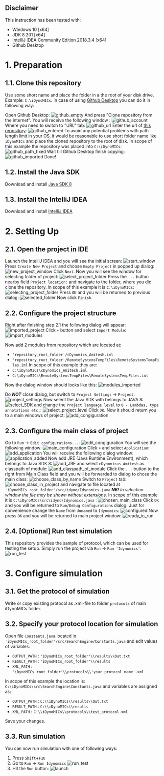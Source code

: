 ## Disclaimer
This instruction has been tested with:
- Windows 10 [x64]
- JDK 8.201 [x64]
- IntelliJ IDEA Community Edition 2018.3.4 [x64]
- Github Desktop

# 1. Preparation

## 1.1. Clone this repository
Use some short name and place the folder in a the root of your disk drive.
Example: ```C:\iDynoMICs```.
In case of using [Github Desktop](https://desktop.github.com/) you can do it in following way:

Open Github Desktop:
![github_empty](instructions_images/import_from_github/00._github_empty.png)
And press "Clone repository from the internet". You will receive the following window :
![github_account](instructions_images/import_from_github/01._github_account.png)
Where you need to switch to "URL" tab:
![github_url](instructions_images/import_from_github/02._github_url.png)
Enter the url of [this repository](https://github.com/adoloman/Modified-iDynoMICs-for-augmentation-model):
![github_entered](instructions_images/import_from_github/03._github_entered.png)
To avoid any potential problems with path length limit in your OS, it would be reasonable to use short folder name like ```iDynoMICs``` and place the cloned repository to the root of disk. In scope of this example the repository was placed into ```C:\iDynoMICs```:
![github_path_fixed](instructions_images/import_from_github/04._github_path_fixed.png)
Wait till Github Desktop finish copying:
![github_imported](instructions_images/import_from_github/05._github_imported.png)
Done!

## 1.2. Install the Java SDK
Download and install [Java SDK 8](https://www.oracle.com/technetwork/java/javase/downloads/jdk8-downloads-2133151.html)

## 1.3. Install the IntelliJ IDEA
Download and install [IntelliJ IDEA](https://www.jetbrains.com/idea/download/)

# 2. Setting Up

## 2.1. Open the project in IDE

Launch the IntelliJ IDEA and you will see the initial screen:
![start_window](instructions_images/project_import/00._main_window.png)
Press ```Create New Project``` and choose ```Empty Project``` in popped up dialog:
![new_project_window](instructions_images/project_import/01._create_empty_project.png)
Click ```Next```. Now you will see the window for selecting folder of project:
![select_project_folder](instructions_images/project_import/02._select_location.png)
Press the ```...``` button nearby field ```Project location:``` and navigate to the folder, where you did clone the repository. In scope of this example it is ```C:\iDynoMICs```:
![selecting_project_folder](instructions_images/project_import/03._selecting_location.png)
Press ```OK``` and you will be returned to previous dialog:
![selected_folder](instructions_images/project_import/04._location_selected.png)
Now click ```Finish```.

## 2.2. Configure the project structure
Right after finishing step 2.1 the following dialog will appear:
![imported_project](instructions_images/project_import/05._freshly_opened_project.png)
Click ```+``` button and select ```Import Module```:
![import_modules](instructions_images/project_import/06._import_module.png)

Now add 2 modules from repository which are located at:
- ```'repository_root_folder'/cDynomics_Amitesh.iml```
- ```'repository_root_folder'/RemoteSystemsTempFiles\RemoteSystemsTempFiles.iml```
In scope of this example they are:
- ```C:\iDynoMICs\cDynomics_Amitesh.iml```
- ```C:\iDynoMICs\RemoteSystemsTempFiles\RemoteSystemsTempFiles.iml```

Now the dialog window should looks like this:
![modules_imported](instructions_images/project_import/07._modules_imported.png)

Do _**NOT**_ close dialog, but switch to ```Project Settings``` ->  ```Project```:
![project_settings](instructions_images/project_import/08._project_settings.png)
Now select the Java SDK with belongs to JAVA 8:
![select_SDK](instructions_images/project_import/09._select_JDK.png)
and change the ```Project language level``` to ```8 - Lambdas, type annotations etc.```:
![select_project_level](instructions_images/project_import/10._select_project_language_level.png)
Click ```OK```.
Now it should return you to a main windows of project:
![add_congiguration](instructions_images/project_import/11._add_configuration.png)

## 2.3. Configure the main class of project
Go to ```Run``` -> ```Edit configurations...```:
![edit_congiguration](instructions_images/project_import/12.1._edit_configuration.png)
You will see the following window:
![main_configuration](instructions_images/project_import/12.2._configuration_main_window.png)
Click ```+``` and select ```Application```:
![add_application](instructions_images/project_import/12._add_application.png)
You will receive the following dialog window:
![application_added](instructions_images/project_import/13._added_new_application.png)
Now add JRE (Java Runtime Environment), which belongs to Java SDK 8:
![add_JRE](instructions_images/project_import/14._add_JRE.png)
and select ```cDynomicas_Amitesh``` as classpath of module:
![add_classpath_of_module](instructions_images/project_import/15._add_classpath_of_module.png)
Click the ```...``` button to the right from Main Class field and you will be forwarded to dialog to chose the main class:
![choose_class_by_name](instructions_images/project_import/16._choose_main_class_by_name.png)
Switch to ```Project``` tab:
![choose_class_in_project](instructions_images/project_import/17._choose_main_class_in_project.png)
and navigate to file located  at ```'iDynoMICs_root_folder'/src/idyno/Idynomics.java```
_**NB!** In selection window the file may be shown without extensions._
In scope of this example it is ```C:\iDynoMICs\src\idyno\Idynomics.java``` :
![chosen_main_class](instructions_images/project_import/18._chosen_main_class.png)
Click ```OK``` and you will be returned to ```Run/Debug Configurations``` dialog.
Just for convenience change the ```Name``` from ```Unnamed``` to ```Idynomics```:
![configured](instructions_images/project_import/19._configured.png)
Now press ```OK``` and you will be returned to main project window:
![ready_to_run](instructions_images/project_import/20._ready_to_run.png)
## 2.4. [Optional] Run test simulation
This repository provides the sample of protocol, which can be used for testing the setup.
Simply run the project via ```Run``` ->  ```Run 'Idynomics'```:
![run_test](instructions_images/project_import/21._run_test.png)


# 3. Configure simulation
## 3.1. Get the protocol of simulation
Write or copy existing protocol as .xml-file to folder ```protocols``` of main iDynoMICs folder.

## 3.2. Specify your protocol location for simulation
Open file ```Constants.java``` located in ```'iDynoMICs_root_folder'/src/SearchEngine/Constants.java``` and edit values of variables:
- ```OUTPUT_PATH``` : ```'iDynoMICs_root_folder'\\results\\Out.txt```
- ```RESULT_PATH``` : ```'iDynoMICs_root_folder'\\results```
- ```XML_PATH``` : ```'iDynoMICs_root_folder'\\protocols\\'your_protocol_name'.xml```

In scope of this example the location is: ```C:\iDynoMICs\src\SearchEngine\Constants.java``` and variables are assigned as:
- ```OUTPUT_PATH``` : ```C:\\iDynoMICs\\results\\Out.txt```
- ```RESULT_PATH``` : ```C:\\iDynoMICs\\results```
- ```XML_PATH``` : ```C:\\iDynoMICs\\protocols\\test_protocol.xml```

Save your changes.

## 3.3. Run simulation
You can now run simulation with one of following ways:
1. Press ```Shift```+```F10```
2. Go to ```Run``` -> ```Run Idynomics```
![run_test](instructions_images/project_import/21._run_test.png)
3. Hit the ```Run``` button:
![launch](instructions_images/Launch_simulation.PNG)
